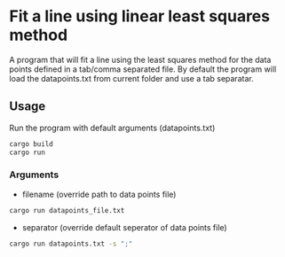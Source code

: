 # Fit a line using linear least squares method
A program that will fit a line using the least squares method for the data points defined in a tab/comma separated file.
By default the program will load the datapoints.txt from current folder and use a tab separatar.

## Usage
Run the program with default arguments (datapoints.txt)
```sh
cargo build
cargo run
```

### Arguments
- filename (override path to data points file)
```sh
cargo run datapoints_file.txt
```

- separator (override default seperator of  data points file)
```sh
cargo run datapoints.txt -s ";"
```
